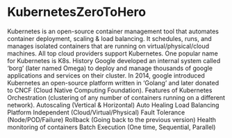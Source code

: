 # KubernetesZeroToHero

Kubernetes is an open-source container management tool that automates
container deployment, scaling & load balancing.
It schedules, runs, and manages isolated containers that are running on
virtual/physical/cloud machines.
All top cloud providers support Kubernetes.
One popular name for Kubernetes is K8s.
History
Google developed an internal system called ‘borg’ (later named Omega) to
deploy and manage thousands of google applications and services on their
cluster.
In 2014, google introduced Kubernetes an open-source platform written in
‘Golang’ and later donated to CNCF (Cloud Native Computing Foundation).
Features of Kubernetes
Orchestration (clustering of any number of containers running on a different
network).
Autoscaling (Vertical & Horizontal)
Auto Healing
Load Balancing
Platform Independent (Cloud/Virtual/Physical)
Fault Tolerance (Node/POD/Failure)
Rollback (Going back to the previous version)
Health monitoring of containers
Batch Execution (One time, Sequential, Parallel)
